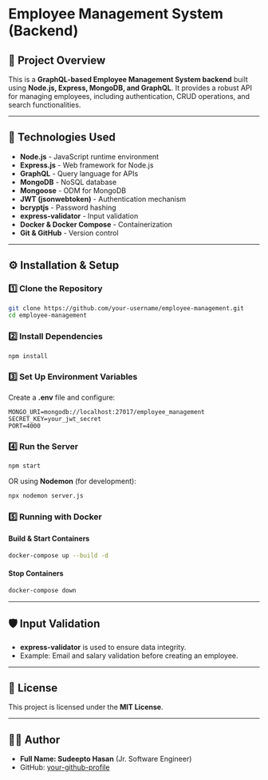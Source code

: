 # Employee Management System (Backend)

## 📌 Project Overview

This is a **GraphQL-based Employee Management System backend** built using **Node.js, Express, MongoDB, and GraphQL**. It provides a robust API for managing employees, including authentication, CRUD operations, and search functionalities.

---

## 🚀 Technologies Used

- **Node.js** - JavaScript runtime environment
- **Express.js** - Web framework for Node.js
- **GraphQL** - Query language for APIs
- **MongoDB** - NoSQL database
- **Mongoose** - ODM for MongoDB
- **JWT (jsonwebtoken)** - Authentication mechanism
- **bcryptjs** - Password hashing
- **express-validator** - Input validation
- **Docker & Docker Compose** - Containerization
- **Git & GitHub** - Version control

---

## ⚙️ Installation & Setup

### **1️⃣ Clone the Repository**

```sh
git clone https://github.com/your-username/employee-management.git
cd employee-management
```

### **2️⃣ Install Dependencies**

```sh
npm install
```

### **3️⃣ Set Up Environment Variables**

Create a **.env** file and configure:

```
MONGO_URI=mongodb://localhost:27017/employee_management
SECRET_KEY=your_jwt_secret
PORT=4000
```

### **4️⃣ Run the Server**

```sh
npm start
```

OR using **Nodemon** (for development):

```sh
npx nodemon server.js
```

### **5️⃣ Running with Docker**

#### **Build & Start Containers**

```sh
docker-compose up --build -d
```

#### **Stop Containers**

```sh
docker-compose down
```

---

## 🛡️ Input Validation

- **express-validator** is used to ensure data integrity.
- Example: Email and salary validation before creating an employee.

---

## 📜 License

This project is licensed under the **MIT License**.

---

## 👨‍💻 Author

- **Full Name: Sudeepto Hasan** (Jr. Software Engineer)
- GitHub: [your-github-profile](https://github.com/your-username)
